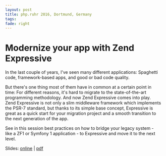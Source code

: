```yaml
---
layout: post
title: php.ruhr 2016, Dortmund, Germany
tags:
fade: right
---
```

# Modernize your app with Zend Expressive

In the last couple of years, I've seen many different applications: Spaghetti code, framework-based apps, and good or bad code quality.

But there's one thing most of them have in common at a certain point in time: For different reasons, it's hard to migrate to the state-of-the-art programming methodology. And now Zend Expressive comes into play. Zend Expressive is not only a slim middleware framework which implements the PSR-7 standard, but thanks to its simple base concept, Expressive is great as a quick start for your migration project and a smooth transition to the next generation of the app.

See in this session best practices on how to bridge your legacy system - like a ZF1 or Symfony 1 application - to Expressive and move it to the next level.

Slides: [online](https://5square.github.io/talks/2016/2016-11-10-phpruhr-Modernize-your-app-with-Zend-Expressive/Modernize_your_app_with_Zend_Expressive.html) | [pdf](https://5square.github.io/talks/2016/2016-11-10-phpruhr-Modernize-your-app-with-Zend-Expressive/Modernize_your_app_with_Zend_Expressive.pdf)
